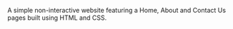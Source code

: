 A simple non-interactive website featuring a Home, About and Contact Us pages built using HTML and CSS.
